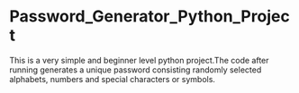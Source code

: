 # Password_Generator_Python_Project
This is a very simple and beginner level python project.The code after running generates a unique password consisting randomly selected alphabets, numbers and special characters or symbols.
